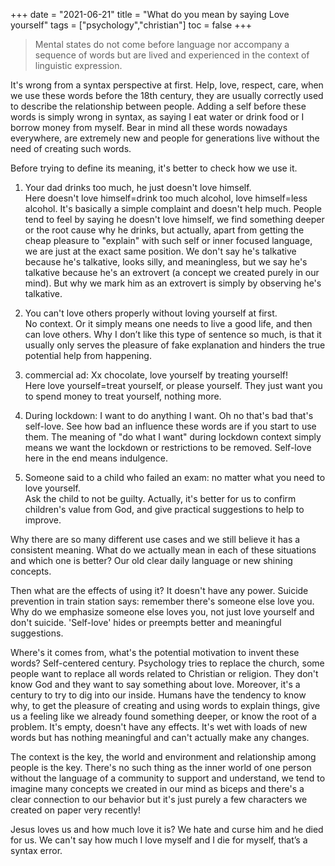 +++ 
date = "2021-06-21"
title = "What do you mean by saying Love yourself"
tags = ["psychology","christian"]
toc = false
+++

>  Mental states do not come before language nor accompany a sequence of words but are lived and experienced in the context of linguistic expression.

It's wrong from a syntax perspective at first. Help, love, respect, care, when we use these words before the 18th century, they are usually correctly used to describe the relationship between people. Adding a self before these words is simply wrong in syntax, as saying I eat water or drink food or I borrow money from myself. Bear in mind all these words nowadays everywhere, are extremely new and people for generations live without the need of creating such words.

Before trying to define its meaning, it's better to check how we use it.

1. Your dad drinks too much, he just doesn't love himself.  
Here doesn't love himself=drink too much alcohol, love himself=less alcohol. It's basically a simple complaint and doesn't help much. People tend to feel by saying he doesn't love himself, we find something deeper or the root cause why he drinks, but actually, apart from getting the cheap pleasure to "explain" with such self or inner focused language, we are just at the exact same position. We don't say he's talkative because he's talkative, looks silly, and meaningless, but we say he's talkative because he's an extrovert (a concept we created purely in our mind). But why we mark him as an extrovert is simply by observing he's talkative.

2. You can't love others properly without loving yourself at first.  
No context. Or it simply means one needs to live a good life, and then can love others. Why I don’t like this type of sentence so much, is that it usually only serves the pleasure of fake explanation and hinders the true potential help from happening.

3. commercial ad: Xx chocolate, love yourself by treating yourself!  
Here love yourself=treat yourself, or please yourself. They just want you to spend money to treat yourself, nothing more.

4. During lockdown: I want to do anything I want. Oh no that's bad that's self-love.
See how bad an influence these words are if you start to use them. The meaning of "do what I want" during lockdown context simply means we want the lockdown or restrictions to be removed. Self-love here in the end means indulgence.  

5. Someone said to a child who failed an exam: no matter what you need to love yourself.  
Ask the child to not be guilty. Actually, it's better for us to confirm children's value from God, and give practical suggestions to help to improve.

Why there are so many different use cases and we still believe it has a consistent meaning. What do we actually mean in each of these situations and which one is better? Our old clear daily language or new shining concepts.

Then what are the effects of using it? It doesn't have any power. Suicide prevention in train station says: remember there's someone else love you. Why do we emphasize someone else loves you, not just love yourself and don't suicide. 'Self-love' hides or preempts better and meaningful suggestions.

Where's it comes from, what's the potential motivation to invent these words? Self-centered century. Psychology tries to replace the church, some people want to replace all words related to Christian or religion. They don't know God and they want to say something about love. Moreover, it's a century to try to dig into our inside. Humans have the tendency to know why, to get the pleasure of creating and using words to explain things, give us a feeling like we already found something deeper, or know the root of a problem. It's empty, doesn't have any effects. It's wet with loads of new words but has nothing meaningful and can't actually make any changes.

The context is the key, the world and environment and relationship among people is the key. There's no such thing as the inner world of one person without the language of a community to support and understand, we tend to imagine many concepts we created in our mind as biceps and there's a clear connection to our behavior but it's just purely a few characters we created on paper very recently!

Jesus loves us and how much love it is? We hate and curse him and he died for us. We can't say how much I love myself and I die for myself, that’s a syntax error.


